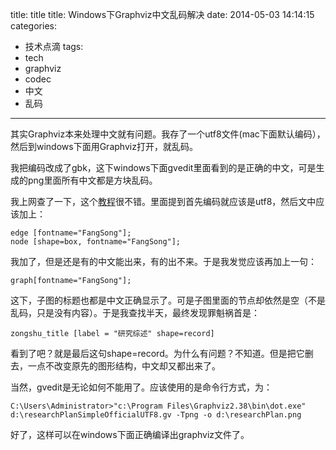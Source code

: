 

title: title
title: Windows下Graphviz中文乱码解决
date: 2014-05-03 14:14:15
categories:
- 技术点滴
tags:
- tech
- graphviz 
- codec 
- 中文 
- 乱码

---

其实Graphviz本来处理中文就有问题。我存了一个utf8文件(mac下面默认编码），然后到windows下面用Graphviz打开，就乱码。

我把编码改成了gbk，这下windows下面gvedit里面看到的是正确的中文，可是生成的png里面所有中文都是方块乱码。

我上网查了一下，这个[教程](http://blog.csdn.net/xiajian2010/article/details/23748557)很不错。里面提到首先编码就应该是utf8，然后文中应该加上：

	edge [fontname="FangSong"];
	node [shape=box, fontname="FangSong"];

我加了，但是还是有的中文能出来，有的出不来。于是我发觉应该再加上一句：

	graph[fontname="FangSong"];

这下，子图的标题也都是中文正确显示了。可是子图里面的节点却依然是空（不是乱码，只是没有内容）。于是我查找半天，最终发现罪魁祸首是：

	zongshu_title [label = "研究综述" shape=record]

看到了吧？就是最后这句shape=record。为什么有问题？不知道。但是把它删去，一点不改变原先的图形结构，中文却又都出来了。

当然，gvedit是无论如何不能用了。应该使用的是命令行方式，为：

	C:\Users\Administrator>"c:\Program Files\Graphviz2.38\bin\dot.exe" d:\researchPlanSimpleOfficialUTF8.gv -Tpng -o d:\researchPlan.png

好了，这样可以在windows下面正确编译出graphviz文件了。